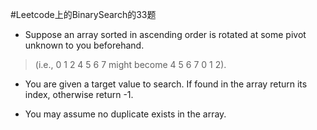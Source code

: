 #Leetcode上的BinarySearch的33题
- Suppose an array sorted in ascending order is rotated at some pivot unknown to you beforehand.
> (i.e., 0 1 2 4 5 6 7 might become 4 5 6 7 0 1 2).
- You are given a target value to search. If found in the array return its index, otherwise return -1.

- You may assume no duplicate exists in the array.
